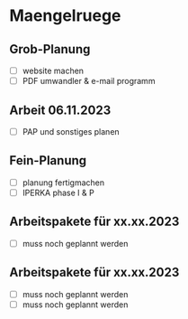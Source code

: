 # Maengelruege
 
## Grob-Planung

- [ ] website machen
- [ ] PDF umwandler & e-mail programm

## Arbeit 06.11.2023
- [ ] PAP und sonstiges planen

## Fein-Planung

- [ ] planung fertigmachen
- [ ] IPERKA phase I & P

## Arbeitspakete für xx.xx.2023

- [ ] muss noch geplannt werden

## Arbeitspakete für xx.xx.2023

- [ ] muss noch geplannt werden
- [ ] muss noch geplannt werden
